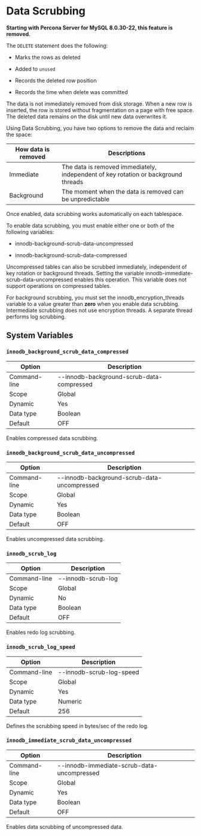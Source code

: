 # Data Scrubbing

**Starting with Percona Server for MySQL 8.0.30-22, this feature is removed.**

The `DELETE` statement does the following:


* Marks the rows as deleted


* Added to `unused`


* Records the deleted row position


* Records the time when delete was committed

The data is not immediately removed from disk storage. When a new row is inserted, the row is stored without fragmentation on a page with free space. The deleted data remains on the disk until new data overwrites it.

Using Data Scrubbing, you have two options to remove the data and reclaim the space:

| How data is removed | Descriptions                                                                       |
|---------------------|------------------------------------------------------------------------------------|
| Immediate           | The data is removed immediately, independent of key rotation or background threads |
| Background          | The moment when the data is removed can be unpredictable                           |


Once enabled, data scrubbing works automatically on each tablespace.

To enable data scrubbing, you must enable either one or both of the following variables:

* innodb-background-scrub-data-uncompressed

* innodb-background-scrub-data-compressed

Uncompressed tables can also be scrubbed immediately, independent of key
rotation or background threads. Setting the variable
innodb-immediate-scrub-data-uncompressed enables this operation. This variable does not support operations on compressed tables.

For background scrubbing, you must set the innodb_encryption_threads variable to a value greater than **zero** when you enable data scrubbing. Intermediate scrubbing does not use encryption threads. A separate thread performs log scrubbing.

## System Variables

### `innodb_background_scrub_data_compressed`

| Option       | Description                               |
|--------------|-------------------------------------------|
| Command-line | --innodb-background-scrub-data-compressed |
| Scope        | Global                                    |
| Dynamic      | Yes                                       |
| Data type    | Boolean                                   |
| Default      | OFF                                       |

Enables compressed data scrubbing.

### `innodb_background_scrub_data_uncompressed`

| Option       | Description                                 |
|--------------|---------------------------------------------|
| Command-line | --innodb-background-scrub-data-uncompressed |
| Scope        | Global                                      |
| Dynamic      | Yes                                         |
| Data type    | Boolean                                     |
| Default      | OFF                                         |


Enables uncompressed data scrubbing.

### `innodb_scrub_log`

| Option       | Description        |
|--------------|--------------------|
| Command-line | --innodb-scrub-log |
| Scope        | Global             |
| Dynamic      | No                 |
| Data type    | Boolean            |
| Default      | OFF                |

Enables redo log scrubbing.

### `innodb_scrub_log_speed`

| Option       | Description              |
|--------------|--------------------------|
| Command-line | --innodb-scrub-log-speed |
| Scope        | Global                   |
| Dynamic      | Yes                      |
| Data type    | Numeric                  |
| Default      | 256                      |

Defines the scrubbing speed in bytes/sec of the redo log.

### `innodb_immediate_scrub_data_uncompressed`

| Option       | Description                                |
|--------------|--------------------------------------------|
| Command-line | --innodb-immediate-scrub-data-uncompressed |
| Scope        | Global                                     |
| Dynamic      | Yes                                        |
| Data type    | Boolean                                    |
| Default      | OFF                                        |

Enables data scrubbing of uncompressed data.

